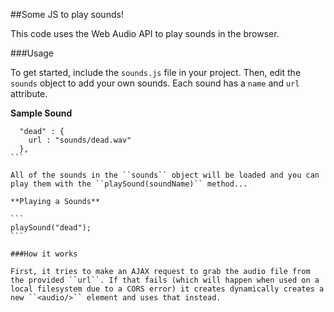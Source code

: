 ##Some JS to play sounds!

This code uses the Web Audio API to play sounds in the browser.

###Usage


To get started, include the ``sounds.js`` file in your project. Then, edit the ``sounds`` object to add your own sounds. Each sound has a ``name`` and ``url`` attribute.


**Sample Sound**

````
  "dead" : {
    url : "sounds/dead.wav"
  },
```

All of the sounds in the ``sounds`` object will be loaded and you can play them with the ``playSound(soundName)`` method...

**Playing a Sounds**

```
playSound("dead");
```

###How it works

First, it tries to make an AJAX request to grab the audio file from the provided ``url``. If that fails (which will happen when used on a local filesystem due to a CORS error) it creates dynamically creates a new ``<audio/>`` element and uses that instead.